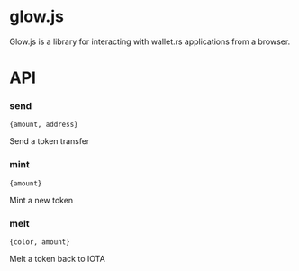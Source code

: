 # glow.js

Glow.js is a library for interacting with wallet.rs applications from a browser.

# API

### send 

`{amount, address}`

Send a token transfer

### mint 

`{amount}`

Mint a new token

### melt

`{color, amount}`

Melt a token back to IOTA


